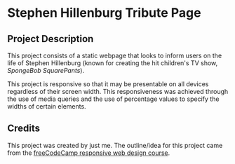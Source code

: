 # Stephen Hillenburg Tribute Page

## Project Description

This project consists of a static webpage that looks to inform users on the life of Stephen Hillenburg (known for creating the hit children's TV show, _SpongeBob SquarePants_).

This project is responsive so that it may be presentable on all devices regardless of their screen width. This responsiveness was achieved through the use of media queries and the use of percentage values to specify the widths of certain elements.

## Credits

This project was created by just me. The outline/idea for this project came from the [freeCodeCamp responsive web design course](https://www.freecodecamp.org/learn/2022/responsive-web-design/).
